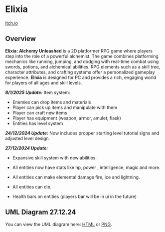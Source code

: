 # Elixia

[Itch.io](https://nikitabarak.itch.io/elixia-core)

## Overview
**Elixia: Alchemy Unleashed** is a 2D platformer RPG game where players step into the role of a powerful alchemist. The game combines platforming mechanics like running, jumping, and dodging with real-time combat using swords, potions, and alchemical abilities. RPG elements such as a skill tree, character attributes, and crafting systems offer a personalized gameplay experience. **Elixia** is designed for PC and provides a rich, engaging world for players of all ages and skill levels.

***8/1/2025 Update:*** 
Item system:

- Enemies can drop items and materials
- Player can pick up items and manipulate with them
- Player can craft new items
- Player has equipment (weapon, armor, amulet, flask)
- Entities has level system


***24/12/2024 Update:*** Now includes propper starting level tutorial signs and adjusted level design.

***27/12/2024 Update:***
- Expansive skill system with new abilities.

- All entities now have stats like hp, power , intelligence, magic and more.

- All entities can make elemental damage  fire, ice and lightning.

- All entities can die.

- Health bars on entities (players bar will be in ui in the future)

## UML Diagram 27.12.24

You can view the UML diagram here: [HTML](https://nikita-barak.github.io/Elixia/docs/index.html) or [PNG](https://github.com/Nikita-Barak/Elixia/blob/main/docs/Overview.png).
